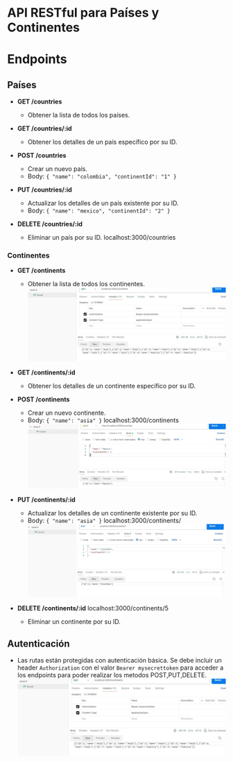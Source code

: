# API RESTful para Países y Continentes

# Endpoints

## Países

- **GET /countries**
  - Obtener la lista de todos los países.

- **GET /countries/:id**
  - Obtener los detalles de un país específico por su ID.

- **POST /countries**
  - Crear un nuevo país.
  - Body: `{ "name": "colombia", "continentId": "1" }`

- **PUT /countries/:id**
  - Actualizar los detalles de un país existente por su ID.
  - Body: `{ "name": "mexico", "continentId": "2" }`

- **DELETE /countries/:id**
  - Eliminar un país por su ID.
  localhost:3000/countries

### Continentes

- **GET /continents**
  - Obtener la lista de todos los continentes.
  ![Metodo Get](./images/tarea9get.JPG)

- **GET /continents/:id**
  - Obtener los detalles de un continente específico por su ID.

- **POST /continents**
  - Crear un nuevo continente.
  - Body: `{ "name": "asia" }`
  localhost:3000/continents
![Metodo POST](./images/tare9post.JPG)
- **PUT /continents/:id**
  - Actualizar los detalles de un continente existente por su ID.
  - Body: `{ "name": "asia" }`
  localhost:3000/continents/
  ![Metodo PUT](./images/tarea9put.JPG)

- **DELETE /continents/:id**
    localhost:3000/continents/5
  - Eliminar un continente por su ID.

## Autenticación

- Las rutas están protegidas con autenticación básica. Se debe incluir un header `Authorization` con el valor `Bearer mysecrettoken` para acceder a los endpoints para poder realizar los metodos POST,PUT,DELETE.
![Autorizacion](./images/tarea9get.JPG)

